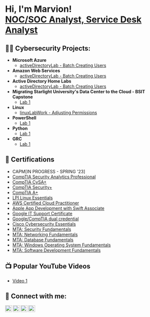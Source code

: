 <h1>Hi, I'm Marvion! <br/><a href="https://www.linkedin.com/in/joshmadakor/">NOC/SOC Analyst, Service Desk Analyst</a></h1>

<h2>👨‍💻 Cybersecurity Projects:</h2>

- <b>Microsoft Azure</b>
  - [activeDirectoryLab - Batch Creating Users](https://github.com/marvioncriddle/activeDirectoryLab)
- <b>Amazon Web Services</b>
  - [activeDirectoryLab - Batch Creating Users](https://github.com/marvioncriddle/activeDirectoryLab)
- <b>Active Directory Home Labs</b>
  - [activeDirectoryLab - Batch Creating Users](https://github.com/marvioncriddle/activeDirectoryLab)
- <b>Migrating Starlight University's Data Center to the Cloud - BSIT Capstone</b>
  - [Lab 1](https://github.com/joshmadakor1/Package-Delivery-Pathfinding-Algorithm)
- <b>Linux</b>
  - [linuxLabWork - Adjusting Permissions](https://github.com/marvioncriddle/linuxLabWork)<b><i></b></i>
- <b>PowerShell</b>
  - [Lab 1](https://github.com/joshmadakor1/Sentinel-Lab)
- <b>Python</b>
  - [Lab 1](https://github.com/joshmadakor1/Package-Delivery-Pathfinding-Algorithm)
- <b>GRC</b>
  - [Lab 1](https://github.com/joshmadakor1/Package-Delivery-Pathfinding-Algorithm)

<h2>📜 Certifications</h2>

- CAPM[IN PROGRESS - SPRING '23]
- [CompTIA Security Analytics Professional](https://www.credly.com/badges/31fca9ba-0401-484e-b715-2d994d3a1dd8/public_url)
- [CompTIA CySA+](https://www.credly.com/badges/a44b41dc-17d6-4efd-b154-06825dddfe50/public_url)
- [CompTIA Security+](https://www.credly.com/badges/1d1293a5-ed72-4d3a-9f0a-e83c5fbb8179/public_url)
- [CompTIA A+](https://www.credly.com/badges/692e2232-ce22-44f2-817e-a8d9bb2bfa7c/public_url)
- [LPI Linux Essentials](https://cs.lpi.org/caf/Xamman/certification/verify/LPI000556881/hp67y36ekw)
- [AWS Certified Cloud Practitioner](https://www.credly.com/badges/d22d02b4-ffde-4358-83d4-544778fb1cdc/public_url)
- [Apple App Development with Swift Associate](https://www.credly.com/badges/9e2f5219-6ac5-4ea3-8a7b-01da96214e7c/public_url)
- [Google IT Support Certificate](https://www.credly.com/badges/176077e3-f584-468e-9e70-be2e5a9c2c60/public_url)
- [Google/CompTIA dual credential](https://www.credly.com/badges/d0d16c14-50c6-45ad-9d8f-53f5c8c57008/public_url)
- [Cisco Cybersecurity Essentials](https://www.credly.com/badges/6ec6f000-48e9-4f84-83a1-a9e2000c63f9/public_url)
- [MTA: Security Fundamentals](https://www.credly.com/badges/4a1ec7fe-4112-4597-80c1-8cefc0ec1383/public_url)
- [MTA: Networking Fundamentals](https://www.credly.com/badges/4ae36cbd-f9d3-40b6-ab68-4244ecc15558/public_url)
- [MTA: Database Fundamentals](https://www.credly.com/badges/45d574b1-b36d-498a-add7-9c94a2353fb4/public_url)
- [MTA: Windows Operating System Fundamentals](https://www.credly.com/badges/c6e1d202-48f0-40f3-be9c-10b48834604b/public_url)
- [MTA: Software Development Fundamentals](https://www.credly.com/badges/45fb6a33-01e9-4f0a-9c03-47dfec382e1d/public_url)
  


<h2>📺 Popular YouTube Videos</h2>

- [Video 1](https://www.youtube.com/watch?v=a83ASGn_V_s)



<h2> 🤳 Connect with me:</h2>

[<img align="left" alt="JoshMadakor | YouTube" width="22px" src="https://cdn.jsdelivr.net/npm/simple-icons@v3/icons/youtube.svg" />][youtube]
[<img align="left" alt="JoshMadakor | Twitter" width="22px" src="https://cdn.jsdelivr.net/npm/simple-icons@v3/icons/twitter.svg" />][twitter]
[<img align="left" alt="JoshMadakor | LinkedIn" width="22px" src="https://cdn.jsdelivr.net/npm/simple-icons@v3/icons/linkedin.svg" />][linkedin]
[<img align="left" alt="JoshMadakor | Instagram" width="22px" src="https://cdn.jsdelivr.net/npm/simple-icons@v3/icons/instagram.svg" />][instagram]

[twitter]: https://twitter.com/joshmadakor
[youtube]: https://www.youtube.com/c/joshmadakor
[instagram]: https://www.instagram.com/joshmadakor/
[linkedin]: https://linkedin.com/in/joshmadakor

<!--
**joshmadakor1/joshmadakor1** is a ✨ _special_ ✨ repository because its `README.md` (this file) appears on your GitHub profile.

Here are some ideas to get you started:

- 🔭 I’m currently working on ...
- 🌱 I’m currently learning ...
- 👯 I’m looking to collaborate on ...
- 🤔 I’m looking for help with ...
- 💬 Ask me about ...
- 📫 How to reach me: ...
- 😄 Pronouns: ...
- ⚡ Fun fact: ...
-->
